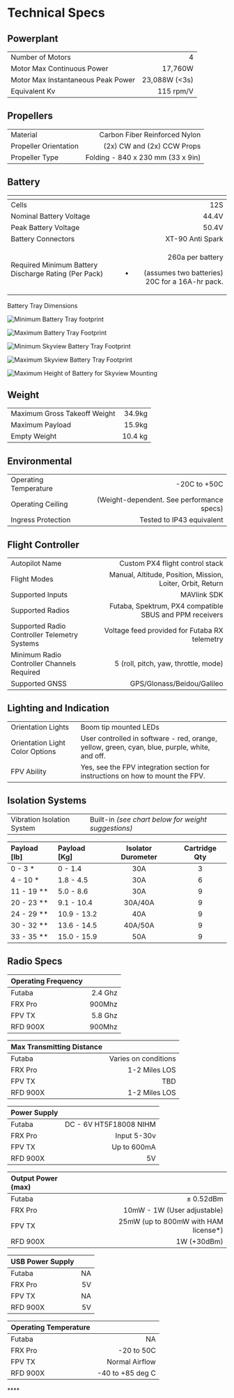 # Technical Specs

## Powerplant

|  |  |
| :--- | ---: |
| Number of Motors | 4 |
| Motor Max Continuous Power | 17,760W  |
| Motor Max Instantaneous Peak Power | 23,088W  \(&lt;3s\) |
| Equivalent Kv | 115 rpm/V |

## Propellers

|  |  |
| :--- | ---: |
| Material | Carbon Fiber Reinforced Nylon |
| Propeller Orientation | \(2x\) CW and \(2x\) CCW Props |
| Propeller Type | Folding - 840 x 230 mm \(33 x 9in\) |

## Battery

<table>
  <thead>
    <tr>
      <th style="text-align:left"></th>
      <th style="text-align:right"></th>
    </tr>
  </thead>
  <tbody>
    <tr>
      <td style="text-align:left">Cells</td>
      <td style="text-align:right">12S</td>
    </tr>
    <tr>
      <td style="text-align:left">Nominal Battery Voltage</td>
      <td style="text-align:right">44.4V</td>
    </tr>
    <tr>
      <td style="text-align:left">Peak Battery Voltage</td>
      <td style="text-align:right">50.4V</td>
    </tr>
    <tr>
      <td style="text-align:left">Battery Connectors</td>
      <td style="text-align:right">XT-90 Anti Spark</td>
    </tr>
    <tr>
      <td style="text-align:left">Required Minimum Battery Discharge Rating (Per Pack)</td>
      <td style="text-align:right">
        <p>260a per battery</p>
        <ul>
          <li>(assumes two batteries) 20C for a 16A-hr pack.</li>
        </ul>
      </td>
    </tr>
  </tbody>
</table>Battery Tray Dimensions

![Minimum Battery Tray footprint](../../../.gitbook/assets/alta-x-battery-footprints-google-slides-google-chrome-2019-12-17-15.57.56.png)

![Maximum Battery Tray Footprint](../../../.gitbook/assets/alta-x-battery-footprints-google-slides-google-5.png)

![Minimum Skyview Battery Tray Footprint](../../../.gitbook/assets/alta-x-battery-footprints-google-slides-google-7.png)

![Maximum Skyview Battery Tray Footprint](../../../.gitbook/assets/alta-x-battery-footprints-google-slides-google-9.png)

![Maximum Height of Battery for Skyview Mounting](../../../.gitbook/assets/alta-x-battery-footprints-google-slides-google-12.png)

## Weight

|  |  |
| :--- | ---: |
| Maximum Gross Takeoff Weight | 34.9kg |
| Maximum Payload | 15.9kg |
| Empty Weight | 10.4 kg |

## Environmental

|  |  |
| :--- | ---: |
| Operating Temperature | -20C to +50C |
| Operating Ceiling | \(Weight-dependent. See performance specs\) |
| Ingress Protection | Tested to IP43 equivalent |

## Flight Controller

|  |  |
| :--- | ---: |
| Autopilot Name | Custom PX4 flight control stack |
| Flight Modes | Manual, Altitude, Position, Mission, Loiter, Orbit, Return |
| Supported Inputs | MAVlink SDK |
| Supported Radios | Futaba, Spektrum, PX4 compatible SBUS and PPM receivers |
| Supported Radio Controller Telemetry Systems | Voltage feed provided for Futaba RX telemetry |
| Minimum Radio Controller Channels Required | 5 \(roll, pitch, yaw, throttle, mode\) |
| Supported GNSS | GPS/Glonass/Beidou/Galileo |

## Lighting and Indication

|  |  |
| :--- | :--- |
| Orientation Lights | Boom tip mounted LEDs |
| Orientation Light Color Options | User controlled in software - red, orange, yellow, green, cyan, blue, purple, white, and off. |
| FPV Ability | Yes, see the FPV integration section for instructions on how to mount the FPV. |

## Isolation Systems

|  |  |
| :--- | :--- |
| Vibration Isolation System | Built-in _\(see chart below for weight suggestions\)_ |

| Payload \[lb\] | Payload \[Kg\] | Isolator Durometer | Cartridge Qty |
| :--- | :--- | :---: | :---: |
| 0 - 3 \* | 0 - 1.4 | 30A | 3 |
| 4 - 10 \* | 1.8 - 4.5 | 30A | 6 |
| 11 - 19 \*\* | 5.0 - 8.6 | 30A | 9 |
| 20 - 23 \*\* | 9.1 - 10.4 | 30A/40A | 9 |
| 24 - 29 \*\* | 10.9 - 13.2 | 40A | 9 |
| 30 - 32 \*\* | 13.6 - 14.5 | 40A/50A | 9 |
| 33 - 35 \*\* | 15.0 - 15.9 | 50A | 9 |

## **Radio Specs**

| Operating Frequency |  |
| :--- | ---: |
| Futaba  | 2.4 Ghz |
| FRX Pro  | 900Mhz |
| FPV TX | 5.8 Ghz |
| RFD 900X | 900Mhz |

| Max Transmitting Distance |  |
| :--- | ---: |
| Futaba | Varies on conditions |
| FRX Pro | 1-2 Miles LOS |
| FPV TX | TBD |
| RFD 900X | 1-2 Miles LOS |

| Power Supply |  |
| :--- | ---: |
| Futaba | DC - 6V HT5F18008 NIHM |
| FRX Pro | Input 5-30v |
| FPV TX | Up to 600mA |
| RFD 900X | 5V |

| Output Power \(max\) |  |
| :--- | ---: |
| Futaba | ± 0.52dBm |
| FRX Pro | 10mW - 1W \(User adjustable\) |
| FPV TX | 25mW \(up to 800mW with HAM license\*\) |
| RFD 900X | 1W \(+30dBm\) |

| USB Power Supply |  |
| :--- | ---: |
| Futaba | NA |
| FRX Pro | 5V |
| FPV TX | NA |
| RFD 900X | 5V |

| Operating Temperature |  |
| :--- | ---: |
| Futaba | NA |
| FRX Pro | -20 to 50C |
| FPV TX | Normal Airflow |
| RFD 900X | -40 to +85 deg C |

\*\*\*\*

